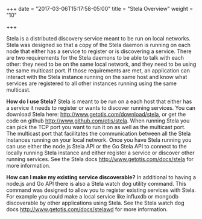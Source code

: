 +++
date = "2017-03-06T15:17:58-05:00"
title = "Stela Overview"
weight = "10"

+++

Stela is a distributed discovery service meant to be run on local networks.  Stela was designed so that a copy of the Stela daemon is running on each node that either has a service to register or is discovering a service.  There are two requirements for the Stela daemons to be able to talk with each other: they need to be on the same local network, and they need to be using the same multicast port.  If those requirements are met, an application can interact with the Stela instance running on the same host and know what services are registered to all other instances running using the same multicast.

**How do I use Stela?** Stela is meant to be run on a each host that either has a service it needs to register or wants to discover running services.  You can download Stela here: <http://www.getotis.com/download/stela>, or get the code on github <http://www.github.com/otis/stela>. When running Stela you can pick the TCP port you want to run it on as well as the multicast port.  The multicast port that facilitates the communication between all the Stela instances running on your local network.  Once you have Stela running you can use either the node.js Stela API or the Go Stela API to connect to the locally running Stela instance and either register a service or discover other running services. See the Stela docs <http://www.getotis.com/docs/stela> for more information.

**How can I make my existing service discoverable?** In additional to having a node.js and Go API there is also a Stela watch dog utility command.  This command was designed to allow you to register existing services with Stela.  For example you could make a local service like influxdb or mongodb discoverable by other applications using Stela.  See the Stela watch dog docs <http://www.getotis.com/docs/stelawd> for more information.
